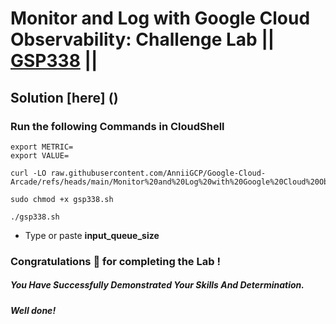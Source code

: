 # Monitor and Log with Google Cloud Observability: Challenge Lab || [GSP338](https://www.cloudskillsboost.google/focuses/13786?parent=catalog) ||

## Solution [here] ()

### Run the following Commands in CloudShell

```
export METRIC=
export VALUE=
```
```
curl -LO raw.githubusercontent.com/AnniiGCP/Google-Cloud-Arcade/refs/heads/main/Monitor%20and%20Log%20with%20Google%20Cloud%20Observability%20Challenge%20Lab/gsp338.sh

sudo chmod +x gsp338.sh

./gsp338.sh
```

* Type or paste **input_queue_size**

### Congratulations 🎉 for completing the Lab !

##### *You Have Successfully Demonstrated Your Skills And Determination.*

#### *Well done!*

 

 
